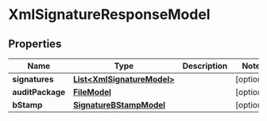 

# XmlSignatureResponseModel


## Properties

| Name | Type | Description | Notes |
|------------ | ------------- | ------------- | -------------|
|**signatures** | [**List&lt;XmlSignatureModel&gt;**](XmlSignatureModel.md) |  |  [optional] |
|**auditPackage** | [**FileModel**](FileModel.md) |  |  [optional] |
|**bStamp** | [**SignatureBStampModel**](SignatureBStampModel.md) |  |  [optional] |



